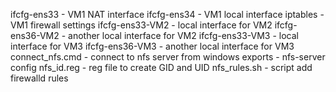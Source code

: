 ifcfg-ens33 - VM1 NAT interface
ifcfg-ens34 - VM1 local interface
iptables - VM1 firewall settings
ifcfg-ens33-VM2 - local interface for VM2
ifcfg-ens36-VM2 - another local interface for VM2
ifcfg-ens33-VM3 - local interface for VM3
ifcfg-ens36-VM3 - another local interface for VM3
connect_nfs.cmd - connect to nfs server from windows
exports - nfs-server config
nfs_id.reg - reg file to create GID and UID
nfs_rules.sh - script add firewalld rules
